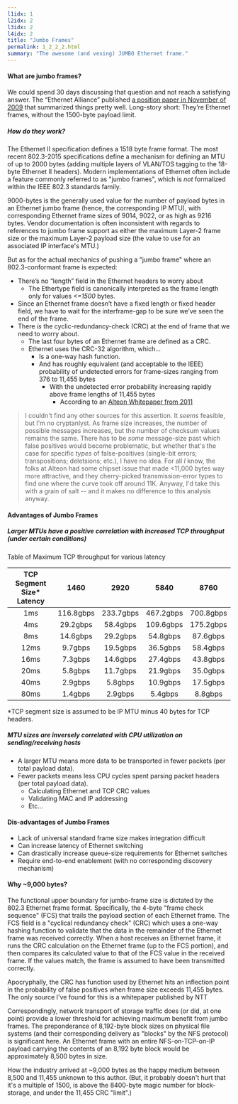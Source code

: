 ```yaml
---
l1idx: 1
l2idx: 2
l3idx: 2
l4idx: 2
title: "Jumbo Frames"
permalink: 1_2_2_2.html
summary: "The awesome (and vexing) JUMBO Ethernet frame."
---
```


#### What are jumbo frames?

We could spend 30 days discussing that question and not reach a satisfying answer.  The “Ethernet Alliance” published [a position paper in November of 2009](https://www.ethernetalliance.org/wp-content/uploads/2011/10/) that summarized things pretty well.  Long-story short:  They’re Ethernet frames, without the 1500-byte payload limit.

##### How do they work?

The Ethernet II specification defines a 1518 byte frame format.  The most recent 802.3-2015 specifications define a mechanism for defining an MTU of up to 2000 bytes (adding multiple layers of VLAN/TOS tagging to the 18-byte Ethernet II headers).  Modern implementations of Ethernet often include a feature commonly referred to as "jumbo frames", which is _not_ formalized within the IEEE 802.3 standards family.

9000-bytes is the generally used value for the number of payload bytes in an Ethernet jumbo frame (hence, the corresponding IP MTU), with corresponding Ethernet frame sizes of 9014, 9022, or as high as 9216 bytes.  Vendor documentation is often inconsistent with regards to references to jumbo frame support as either the maximum Layer-2 frame size or the maximum Layer-2 payload size (the value to use for an associated IP interface's MTU.)

But as for the actual mechanics of pushing a "jumbo frame" where an 802.3-conformant frame is expected:

- There’s no “length” field in the Ethernet headers to worry about
  - The Ethertype field is canonically interpreted as the frame length only for values _<=1500_ bytes.
- Since an Ethernet frame doesn’t have a fixed length or fixed header field, we have to wait for the interframe-gap to be sure we’ve seen the end of the frame.
- There *is* the cyclic-redundancy-check (CRC) at the end of frame that we need to worry about.
  - The last four bytes of an Ethernet frame are defined as a CRC.
  - Ethernet uses the CRC-32 algorithm, which…
    - Is a one-way hash function.
    - And has roughly equivalent (and acceptable to the IEEE) probability of undetected errors for frame-sizes ranging from 376 to 11,455 bytes
      - With the undetected error probability increasing rapidly above frame lengths of 11,455 bytes
        - According to an [Alteon Whitepaper from 2011](http://staff.psc.edu/mathis/MTU/AlteonExtendedFrames_W0601.pdf)

>  I couldn't find any other sources for this assertion.  It _seems_ feasible, but I'm no cryptanlyst.  As frame size increases, the number of possible messages increases, but the number of checksum values remains the same.  There has to be _some_ message-size past which false positives would become problematic, but whether that's the case for specific _types_ of false-positives  (single-bit errors; transpositions; deletsions; etc.), I have no idea.  For all _I_ know, the folks at Alteon had some chipset issue that made <11,000 bytes way more attractive, and they cherry-picked transmission-error types to find one where the curve took off around 11K.  Anyway, I'd take this with a grain of salt -- and it makes no difference to this analysis anyway.


#### Advantages of Jumbo Frames

##### Larger MTUs have a positive correlation with increased TCP throughput (under certain conditions)

Table of Maximum TCP throughput for various latency


| TCP Segment Size* Latency 	|    1460   	|    2920   	|    5840   	|    8760   	|
|:-------------------------:	|:---------:	|:---------:	|:---------:	|:---------:	|
|            1ms            	| 116.8gbps 	| 233.7gbps 	| 467.2gbps 	| 700.8gbps 	|
|            4ms            	| 29.2gbps  	| 58.4gbps  	| 109.6gbps 	| 175.2gbps 	|
|            8ms            	| 14.6gbps  	| 29.2gbps  	| 54.8gbps  	| 87.6gbps  	|
|            12ms           	| 9.7gbps   	| 19.5gbps  	| 36.5gbps  	| 58.4gbps  	|
|            16ms           	| 7.3gbps   	| 14.6gbps  	| 27.4gbps  	| 43.8gbps  	|
|            20ms           	| 5.8gbps   	| 11.7gbps  	| 21.9gbps  	| 35.0gbps  	|
|            40ms           	| 2.9gbps   	| 5.8gbps   	| 10.9gbps  	| 17.5gbps  	|
|            80ms           	| 1.4gbps   	| 2.9gbps   	| 5.4gbps   	| 8.8gbps   	|

*TCP segment size is assumed to be IP MTU minus 40 bytes for TCP headers.

##### MTU sizes are inversely correlated with CPU utilization on sending/receiving hosts
- A larger MTU means more data to be transported in fewer packets (per total payload data).
- Fewer packets means less CPU cycles spent parsing packet headers (per total payload data).
   - Calculating Ethernet and TCP CRC values
   - Validating MAC and IP addressing
   - Etc...

#### Dis-advantages of Jumbo Frames

- Lack of universal standard frame size makes integration difficult
- Can increase latency of Ethernet switching
- Can drastically increase queue-size requirements for Ethernet switches
- Require end-to-end enablement (with no corresponding discovery mechanism)

#### Why ~9,000 bytes?

The functional upper boundary for jumbo-frame size is dictated by the 802.3 Ethernet frame format.  Specifically, the 4-byte "frame check sequence" (FCS) that trails the payload section of each Ethernet frame.  The FCS field is a "cyclical redundancy check" (CRC) which uses a one-way hashing function to validate that the data in the remainder of the Ethernet frame was received correctly.  When a host receives an Ethernet frame, it runs the CRC calculation on the Ethernet frame (up to the FCS portion), and then compares its calculated value to that of the FCS value in the received frame.  If the values match, the frame is assumed to have been transmitted correctly.

Apocryphally, the CRC has function used by Ethernet hits an inflection point in the probability of false positives when frame size exceeds 11,455 bytes.  The only source I've found for this is a whitepaper published by NTT

Correspondingly, network transport of storage traffic does (or did, at one point) provide a lower threshold for achieving maximum benefit from jumbo frames.  The preponderance of 8,192-byte block sizes on physical file systems (and their corresponding delivery as "blocks" by the NFS protocol) is significant here.  An Ethernet frame with an entire NFS-on-TCP-on-IP payload carrying the contents of an 8,192 byte block would be approximately 8,500 bytes in size.

How the industry arrived at ~9,000 bytes as the happy medium between 8,500 and 11,455 unknown to this author.  (But, it probably doesn't hurt that it's a multiple of 1500, is above the 8400-byte magic number for block-storage, and under the 11,455 CRC "limit".)

